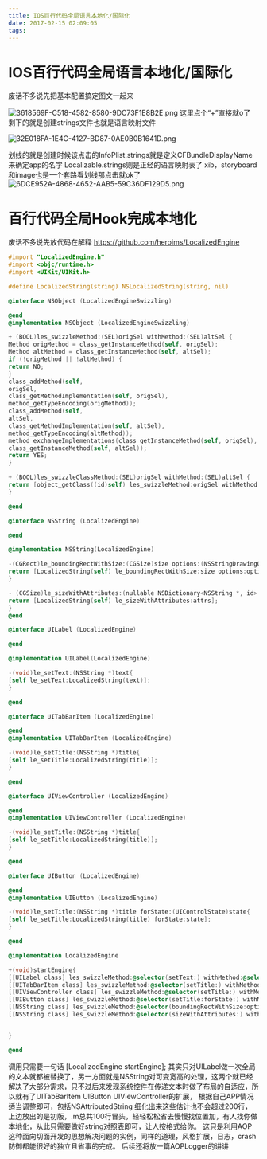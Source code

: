 ```yaml
---
title: IOS百行代码全局语言本地化/国际化
date: 2017-02-15 02:09:05
tags:
---
```


# IOS百行代码全局语言本地化/国际化
废话不多说先把基本配置搞定图文一起来

![3618569F-C518-4582-8580-9DC73F1E8B2E.png](http://upload-images.jianshu.io/upload_images/3994053-006976bd750f8324.png?imageMogr2/auto-orient/strip%7CimageView2/2/w/1240)
这里点个“+”直接就o了
剩下的就是创建strings文件也就是语言映射文件

![32E018FA-1E4C-4127-BD87-0AE0B0B1641D.png](http://upload-images.jianshu.io/upload_images/3994053-6172f40aabb17548.png?imageMogr2/auto-orient/strip%7CimageView2/2/w/1240)

划线的就是创建时候该点击的InfoPlist.strings就是定义CFBundleDisplayName来确定app的名字
Localizable.strings则是正经的语言映射表了
xib，storyboard和image也是一个套路看划线那点击就ok了
![6DCE952A-4868-4652-AAB5-59C36DF129D5.png](http://upload-images.jianshu.io/upload_images/3994053-f2f6768c6d73d371.png?imageMogr2/auto-orient/strip%7CimageView2/2/w/1240)
# 百行代码全局Hook完成本地化
废话不多说先放代码在解释
https://github.com/heroims/LocalizedEngine
<!-- more -->
```Objective-C
#import "LocalizedEngine.h"
#import <objc/runtime.h>
#import <UIKit/UIKit.h>

#define LocalizedString(string) NSLocalizedString(string, nil)

@interface NSObject (LocalizedEngineSwizzling)

@end
@implementation NSObject (LocalizedEngineSwizzling)

+ (BOOL)les_swizzleMethod:(SEL)origSel withMethod:(SEL)altSel {
Method origMethod = class_getInstanceMethod(self, origSel);
Method altMethod = class_getInstanceMethod(self, altSel);
if (!origMethod || !altMethod) {
return NO;
}
class_addMethod(self,
origSel,
class_getMethodImplementation(self, origSel),
method_getTypeEncoding(origMethod));
class_addMethod(self,
altSel,
class_getMethodImplementation(self, altSel),
method_getTypeEncoding(altMethod));
method_exchangeImplementations(class_getInstanceMethod(self, origSel),
class_getInstanceMethod(self, altSel));
return YES;
}

+ (BOOL)les_swizzleClassMethod:(SEL)origSel withMethod:(SEL)altSel {
return [object_getClass((id)self) les_swizzleMethod:origSel withMethod:altSel];
}

@end

@interface NSString (LocalizedEngine)

@end

@implementation NSString(LocalizedEngine)

-(CGRect)le_boundingRectWithSize:(CGSize)size options:(NSStringDrawingOptions)options attributes:(nullable NSDictionary<NSString *, id> *)attributes context:(nullable NSStringDrawingContext *)context{
return [LocalizedString(self) le_boundingRectWithSize:size options:options attributes:attributes context:context];
}

- (CGSize)le_sizeWithAttributes:(nullable NSDictionary<NSString *, id> *)attrs{
return [LocalizedString(self) le_sizeWithAttributes:attrs];
}
@end

@interface UILabel (LocalizedEngine)

@end

@implementation UILabel(LocalizedEngine)

-(void)le_setText:(NSString *)text{
[self le_setText:LocalizedString(text)];
}

@end

@interface UITabBarItem (LocalizedEngine)

@end
@implementation UITabBarItem (LocalizedEngine)

-(void)le_setTitle:(NSString *)title{
[self le_setTitle:LocalizedString(title)];
}

@end

@interface UIViewController (LocalizedEngine)

@end
@implementation UIViewController (LocalizedEngine)

-(void)le_setTitle:(NSString *)title{
[self le_setTitle:LocalizedString(title)];
}

@end

@interface UIButton (LocalizedEngine)

@end
@implementation UIButton (LocalizedEngine)

-(void)le_setTitle:(NSString *)title forState:(UIControlState)state{
[self le_setTitle:LocalizedString(title) forState:state];
}

@end

@implementation LocalizedEngine

+(void)startEngine{
[[UILabel class] les_swizzleMethod:@selector(setText:) withMethod:@selector(le_setText:)];
[[UITabBarItem class] les_swizzleMethod:@selector(setTitle:) withMethod:@selector(le_setTitle:)];
[[UIViewController class] les_swizzleMethod:@selector(setTitle:) withMethod:@selector(le_setTitle:)];
[[UIButton class] les_swizzleMethod:@selector(setTitle:forState:) withMethod:@selector(le_setTitle:forState:)];
[[NSString class] les_swizzleMethod:@selector(boundingRectWithSize:options:attributes:context:) withMethod:@selector(le_boundingRectWithSize:options:attributes:context:)];
[[NSString class] les_swizzleMethod:@selector(sizeWithAttributes:) withMethod:@selector(le_sizeWithAttributes:)];


}

@end
```

调用只需要一句话
[LocalizedEngine startEngine];
其实只对UILabel做一次全局的文本就都被替换了，另一方面就是NSString对可变宽高的处理，这两个就已经解决了大部分需求，只不过后来发现系统控件在传递文本时做了布局的自适应，所以就有了UITabBarItem UIButton UIViewController的扩展，
根据自己APP情况适当调整即可，包括NSAttributedString 细化出来这些估计也不会超过200行，上边放出的是初版，.m总共100行冒头，轻轻松松省去慢慢找位置加，有人找你做本地化，从此只需要做好string对照表即可，让人按格式给你。
这只是利用AOP这种面向切面开发的思想解决问题的实例，同样的道理，风格扩展，日志，crash防御都能很好的独立且省事的完成。
后续还将放一篇AOPLogger的讲讲
